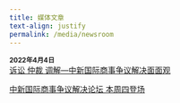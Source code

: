```yaml
---
title: 媒体文章
text-align: justify
permalink: /media/newsroom
---
```

<style> 

.content .news-headline {
  color: #18386B;
  text-decoration: none; 
  font-size: 1.5rem; 
}

</style>

<small><b>2022年4月4日</b></small><br>
<a class="news-headline" href="https://www.zaobao.com.sg/news/china/story20220404-1257688">诉讼 仲裁 调解—中新国际商事争议解决面面观</a>

<a class="news-headline" href="https://www.zaobao.com.sg/news/china/story20220404-1259118">中新国际商事争议解决论坛 本周四登场 </a>

